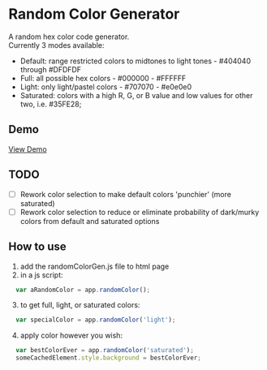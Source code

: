 # Random Color Generator
A random hex color code generator.  
Currently 3 modes available:  
- Default: range restricted colors to midtones to light tones -  \#404040 through \#DFDFDF
- Full: all possible hex colors - \#000000 - \#FFFFFF
- Light: only light/pastel colors - \#707070 - \#e0e0e0
- Saturated: colors with a high R, G, or B value and low values for other two, i.e. \#35FE28;

## Demo
[View Demo](https://zwelden.github.io/random-color-generator/)

## TODO
- [ ] Rework color selection to make default colors 'punchier' (more saturated)
- [ ] Rework color selection to reduce or eliminate probability of dark/murky colors from default and saturated options

## How to use
1. add the randomColorGen.js file to html page
2. in a js script:
  ```javascript
    var aRandomColor = app.randomColor();
  ```
3. to get full, light, or saturated colors:
  ```javascript
    var specialColor = app.randomColor('light');
  ```
4. apply color however you wish:
  ```javascript
    var bestColorEver = app.randomColor('saturated');
    someCachedElement.style.background = bestColorEver;
  ```

